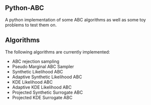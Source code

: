 Python-ABC
----------
A python implementation of some ABC algorithms as well as some toy problems to test them on.

Algorithms
----------

The following algorithms are currently implemented:
- ABC rejection sampling
- Pseudo Marginal ABC Sampler
- Synthetic Likelihood ABC
- Adaptive Synthetic Likelihood ABC
- KDE Likelihood ABC
- Adaptive KDE Likelihood ABC
- Projected Synthetic Surrogate ABC
- Projected KDE Surrogate ABC

